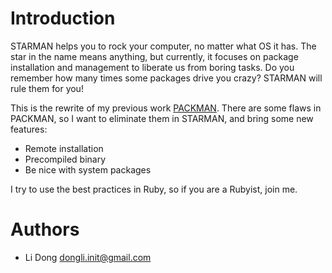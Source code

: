# Introduction

STARMAN helps you to rock your computer, no matter what OS it has. The star in the name means anything, but currently, it focuses on package installation and management to liberate us from boring tasks. Do you remember how many times some packages drive you crazy? STARMAN will rule them for you!

This is the rewrite of my previous work [PACKMAN](https://github.com/dongli/packman). There are some flaws in PACKMAN, so I want to eliminate them in STARMAN, and bring some new features:

- Remote installation
- Precompiled binary
- Be nice with system packages

I try to use the best practices in Ruby, so if you are a Rubyist, join me.

# Authors

- Li Dong <dongli.init@gmail.com>

